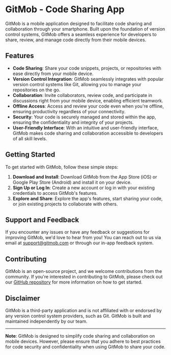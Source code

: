 # GitMob -  Code Sharing App

GitMob is a mobile application designed to facilitate code sharing and collaboration through your smartphone. Built upon the foundation of version control systems, GitMob offers a seamless experience for developers to share, review, and manage code directly from their mobile devices.

## Features

- **Code Sharing**: Share your code snippets, projects, or repositories with ease directly from your mobile device.
- **Version Control Integration**: GitMob seamlessly integrates with popular version control systems like Git, allowing you to manage your repositories on the go.
- **Collaboration**: Invite collaborators, review code, and participate in discussions right from your mobile device, enabling efficient teamwork.
- **Offline Access**: Access and review your code even when you're offline, ensuring productivity regardless of your connectivity.
- **Security**: Your code is securely managed and stored within the app, ensuring the confidentiality and integrity of your projects.
- **User-Friendly Interface**: With an intuitive and user-friendly interface, GitMob makes code sharing and collaboration accessible to developers of all skill levels.

## Getting Started

To get started with GitMob, follow these simple steps:

1. **Download and Install**: Download GitMob from the App Store (iOS) or Google Play Store (Android) and install it on your device.
2. **Sign Up or Log In**: Create a new account or log in with your existing credentials to access GitMob's features.
3. **Explore and Share**: Explore the app's features, start sharing your code, or join existing projects to collaborate with others.

## Support and Feedback

If you encounter any issues or have any feedback or suggestions for improving GitMob, we'd love to hear from you! You can reach out to us via email at support@gitmob.com or through our in-app feedback system.

## Contributing

GitMob is an open-source project, and we welcome contributions from the community. If you're interested in contributing to GitMob, please check out our [GitHub repository]([https://github.com/gitmob/gitmob](https://github.com/Harsh4114/GitMob---Flutter-App)) for more information on how to get started.


## Disclaimer

GitMob is a third-party application and is not affiliated with or endorsed by any version control system providers, such as Git. GitMob is built and maintained independently by our team.

---

**Note**: GitMob is designed to simplify code sharing and collaboration on mobile devices. However, please ensure that you adhere to best practices for code security and confidentiality when using GitMob to share your code.

